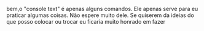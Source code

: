 bem,o "console text" é apenas alguns comandos. Ele apenas serve para eu praticar algumas coisas. Não espere muito dele.
Se quiserem da ideias do que posso colocar ou trocar eu ficaria muito honrado em fazer
